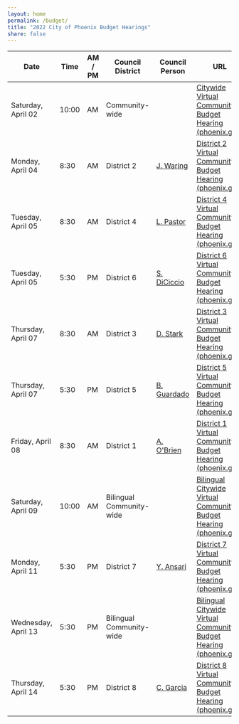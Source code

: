 ```yaml
---
layout: home
permalink: /budget/
title: "2022 City of Phoenix Budget Hearings"
share: false
---
```


| Date                | Time  | AM / PM | Council District         | Council Person                                | URL                                                                                                               |
| ------------------- | ----- | ------- | ------------------------ | --------------------------------------------- | ----------------------------------------------------------------------------------------------------------------- |
| Saturday, April 02  | 10:00 | AM      | Community-wide           |                                               | [Citywide Virtual Community Budget Hearing (phoenix.gov)](https://www.phoenix.gov/calendar/budget/4214)           |
| Monday, April 04    | 8:30  | AM      | District 2               | [J. Waring](council.district.2@phoenix.gov)   | [District 2 Virtual Community Budget Hearing (phoenix.gov)](https://www.phoenix.gov/calendar/budget/4215)         |
| Tuesday, April 05   | 8:30  | AM      | District 4               | [L. Pastor](council.district.4@phoenix.gov)   | [District 4 Virtual Community Budget Hearing (phoenix.gov)](https://www.phoenix.gov/calendar/budget/4216)         |
| Tuesday, April 05   | 5:30  | PM      | District 6               | [S. DiCiccio](council.district.6@phoenix.gov) | [District 6 Virtual Community Budget Hearing (phoenix.gov)](https://www.phoenix.gov/calendar/budget/4217)         |
| Thursday, April 07  | 8:30  | AM      | District 3               | [D. Stark](council.district.3@phoenix.gov)    | [District 3 Virtual Community Budget Hearing (phoenix.gov)](https://www.phoenix.gov/calendar/budget/4218)         |
| Thursday, April 07  | 5:30  | PM      | District 5               | [B. Guardado](council.district.5@phoenix.gov) | [District 5 Virtual Community Budget Hearing (phoenix.gov)](https://www.phoenix.gov/calendar/budget/4219)         |
| Friday, April 08    | 8:30  | AM      | District 1               | [A. O'Brien](council.district.1@phoenix.gov)  | [District 1 Virtual Community Budget Hearing (phoenix.gov)](https://www.phoenix.gov/calendar/budget/4220)         |
| Saturday, April 09  | 10:00 | AM      | Bilingual Community-wide |                                               | [Bilingual Citywide Virtual Community Budget Hearing (phoenix.gov)](https://www.phoenix.gov/calendar/budget/4221) |
| Monday, April 11    | 5:30  | PM      | District 7               | [Y. Ansari](council.district.7@phoenix.gov)   | [District 7 Virtual Community Budget Hearing (phoenix.gov)](https://www.phoenix.gov/calendar/budget/4222)         |
| Wednesday, April 13 | 5:30  | PM      | Bilingual Community-wide |                                               | [Bilingual Citywide Virtual Community Budget Hearing (phoenix.gov)](https://www.phoenix.gov/calendar/budget/4223) |
| Thursday, April 14  | 5:30  | PM      | District 8               | [C. Garcia](council.district.8@phoenix.gov)   | [District 8 Virtual Community Budget Hearing (phoenix.gov)](https://www.phoenix.gov/calendar/budget/4224)         |
